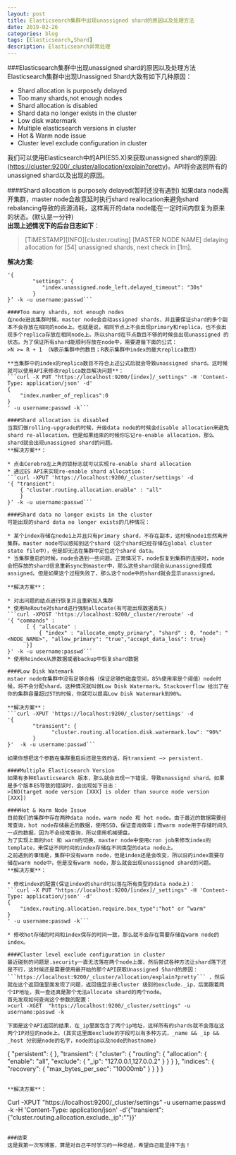 ```yaml
---
layout: post
title: Elasticsearch集群中出现unassigned shard的原因以及处理方法
date: 2019-02-26
categories: blog
tags: [Elasticsearch,Shard]
description: Elasticsearch异常处理
---
```



###Elasticsearch集群中出现unassigned shard的原因以及处理方法 
Elasticsearch集群中出现Unassigned Shard大致有如下几种原因： 

* Shard allocation is purposely delayed
* Too many shards,not enough nodes
* Shard allocation is disabled
* Shard data no longer exists in the cluster
* Low disk watermark
* Multiple elasticsearch versions in cluster
* Hot & Warm node issue
* Cluster level exclude configuration in cluster

我们可以使用Elasticsearch中的API(ES5.X)来获取unassigned shard的原因:(<https://cluster:9200/_cluster/allocation/explain?pretty>)。API将会返回所有的unassigned shard以及出现的原因。

####Shard allocation is purposely delayed(暂时还没有遇到) 
如果data node离开集群，master node会故意延时执行shard reallocation来避免shard rebalancing导致的资源消耗，这样离开的data node能在一定时间内恢复为原来的状态。(默认是一分钟)  
**出现上述情况下的后台日志如下**：  
>[TIMESTAMP][INFO][cluster.routing] [MASTER NODE NAME] delaying allocation for [54] unassigned shards, next check in [1m]. 

**解决方案**:  
```curl -XPUT 'localhost:9200/<INDEX_NAME>/_settings' -d 
'{
        "settings": {
           "index.unassigned.node_left.delayed_timeout": "30s"
        }
}’ -k -u username:passwd```

####Too many shards, not enough nodes 
在node进出集群时候，master node会自动assigned shards，并且要保证shard的多个副本不会存放在相同的node上。也就是说，相同节点上不会出现primary和replica，也不会出现多个replica存放在相同node上。所以shard在节点数目不够的时候会出现unassigned 的状态。为了保证所有shard能顺利存放在node中，需要遵循下面的公式：  
>N >= R + 1 （N表示集群中的数目；R表示集群中index的最大replica数目）

**当集群中的index的replica数目不符合上述公式后就会导致unassigned shard。这时候就可以使用API来修改replica数目解决问题**：  
```curl -X PUT "https://localhost:9200/[index]/_settings" -H 'Content-Type: application/json' -d'
{
    "index.number_of_replicas":0
}
' -u username:passwd -k```

####Shard allocation is disabled 
当我们做rolling-upgrade的时候，升级data node的时候会disable allocation来避免shard re-allocation。但是如果结束的时候你忘记re-enable allocation，那么shard就会出现unassigned shard的问题。  
**解决方案**：  
  
* 点击Cerebro左上角的锁标志就可以实现re-enable shard allocation
* 通过ES API来实现re-enable shard allocation：
```curl -XPUT 'https://localhost:9200/_cluster/settings' -d
'{ "transient":
    { "cluster.routing.allocation.enable" : "all" 
    }
}’ -k -u username:passwd```
		
####Shard data no longer exists in the cluster 
可能出现的shard data no longer exists的几种情况：  

* 某个index存储在node1上并且只有primary shard，不存在副本，这时候node1忽然离开集群。master node可以感知到这个shard（这个shard已经存储在global cluster state file中），但是却无法在集群中定位这个shard data。
* 当集群重启的时候，node会遇到一些问题。正常情况下，node恢复到集群的连接时，node会把存放的shard信息重新sync到master中，那么这些shard就会从unassigned变成 assigned。但是如果这个过程失败了，那么这个node中的shard就会显示unassigned。

**解决方案**：  

* 对出问题的结点进行恢复并且重新加入集群
* 使用ReRoute对shard进行强制allocate(有可能出现数据丢失)
```curl -XPOST 'https://localhost:9200/_cluster/reroute' -d 
'{ "commands" :
      [ { "allocate" : 
          { "index" : "allocate_empty_primary", "shard" : 0, "node": "<NODE_NAME>", "allow_primary": "true","accept_data_loss": true}
      }]
}' -k -u username:passwd```
* 使用Reindex从原数据或者backup中恢复shard数据

####Low Disk Watemark 
mstaer node在集群中没有足够合格（保证足够的磁盘空间，85%使用率是个阈值）node时候，将不会分配shard。这种情况就叫做Low Disk Watermark。Stackoverflow 给出了在你的集群容量超过5T的时候，你就可以提高Low Disk Watermark到90%。  

**解决方案**：  
```curl -XPUT 'https://localhost:9200/_cluster/settings' -d
'{
        "transient": {  
              "cluster.routing.allocation.disk.watermark.low": "90%"
        }
}'  -k -u username:passwd```

如果你想把这个参数在集群重启后还是生效的话，将transient —> persistent. 

####Multiple Elasticsearch Version 
如果有多种Elasticsearch 版本，那么就会出现一下错误，导致unassignd shard。如果是多个版本ES导致的错误时，会出现如下日志：
>[NO(target node version [XXX] is older than source node version [XXX])

####Hot & Warm Node Issue 
目前我们的集群中存在两种data node，warm node 和 hot node。由于最近的数据需要经常查询，hot node存储最近的数据，使用SSD，保证查询效率；而warm node用于存储时间久一点的数据，因为不会经常查询，所以使用机械硬盘。
为了实现上面的hot 和 warm的切换，master node中使用cron job来修改index的template，来保证不同时间的index存储在不同类型的data node上。
之前遇到的事情是，集群中没有warm node，但是index还是会改变，所以旧的index需要存储在warm node中，但是没有warm node，那么就会出现unassigned shard的问题。  
**解决方案**：  

* 修改index的配置(保证index的shard可以落在所有类型的data node上)：
```curl -X PUT "https://localhost:9200/[index]/_settings" -H 'Content-Type: application/json' -d'
{
    "index.routing.allocation.require.box_type":"hot" or “warm"
}
' -u username:passwd -k```  
 
* 修改hot存储的时间和index保存的时间一致，那么就不会存在需要存储在warm node的index。

####Cluster level exclude configuration in cluster 
最近碰到的问题是.security一直无法落在两个node上面，然后尝试各种方法让shard落下还是不行，这时候还是需要使用最开始的那个API获取Unassigned Shard的原因：```https://localhost:9200/_cluster/allocation/explain?pretty``` ，然后就在这个返回值里面发现了问题，返回值显示是cluster 级别的exclude._ip，后面跟着两个IP地址，我一查还真是那个无法allocate shard的两个node。  
首先发现如何查询这个参数的配置：
>curl -XGET  "https://localhost:9200/_cluster/settings" -u username:passwd -k
 
下面是这个API返回的结果，在_ip里面包含了两个ip地址，这样所有的shards就不会落在这两个IP对应的node上。(其实这里面exclude的字段可以有多种方式，_name && _ip && _host 分别是node的名字，node的ip以及node的hostname)

```
{
    "persistent": { }, 
    "transient": {
        "cluster": {
            "routing": {
                "allocation": {
                    "enable": "all", 
                    "exclude": {
                        "_ip": "127.0.0.1,127.0.0.2"
                    }
                }
            }
        }, 
        "indices": {
            "recovery": {
                "max_bytes_per_sec": "10000mb"
            }
        }
    }
}
```

**解决方案**：  
```
Curl -XPUT  "https://localhost:9200/_cluster/settings” -u username:passwd -k -H 'Content-Type: application/json' -d'{"transient":{"cluster.routing.allocation.exclude._ip":""}}'
```  

###结束 
这是我第一次写博客，算是对自己平时学习的一种总结，希望自己能坚持下去！
